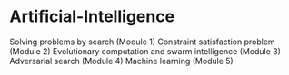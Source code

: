 ﻿# Artificial-Intelligence
Solving problems by search (Module 1)
Constraint satisfaction problem (Module 2)
Evolutionary computation and swarm intelligence
(Module 3)
Adversarial search (Module 4)
Machine learning (Module 5)

